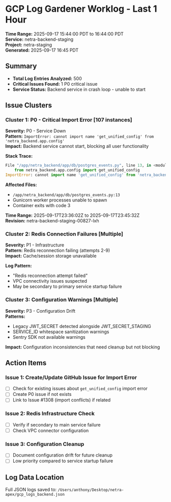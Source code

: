 # GCP Log Gardener Worklog - Last 1 Hour
**Time Range:** 2025-09-17 15:44:00 PDT to 16:44:00 PDT  
**Service:** netra-backend-staging  
**Project:** netra-staging  
**Generated:** 2025-09-17 16:45 PDT

## Summary
- **Total Log Entries Analyzed:** 500
- **Critical Issues Found:** 1 P0 critical issue
- **Service Status:** Backend service in crash loop - unable to start

## Issue Clusters

### Cluster 1: P0 - Critical Import Error [107 instances]
**Severity:** P0 - Service Down  
**Pattern:** `ImportError: cannot import name 'get_unified_config' from 'netra_backend.app.config'`  
**Impact:** Backend service cannot start, blocking all user functionality

**Stack Trace:**
```python
File "/app/netra_backend/app/db/postgres_events.py", line 13, in <module>
    from netra_backend.app.config import get_unified_config
ImportError: cannot import name 'get_unified_config' from 'netra_backend.app.config'
```

**Affected Files:**
- `/app/netra_backend/app/db/postgres_events.py:13`
- Gunicorn worker processes unable to spawn
- Container exits with code 3

**Time Range:** 2025-09-17T23:36:02Z to 2025-09-17T23:45:32Z  
**Revision:** netra-backend-staging-00827-lxh

### Cluster 2: Redis Connection Failures [Multiple]
**Severity:** P1 - Infrastructure  
**Pattern:** Redis reconnection failing (attempts 2-9)  
**Impact:** Cache/session storage unavailable

**Log Pattern:**
- "Redis reconnection attempt failed"
- VPC connectivity issues suspected
- May be secondary to primary service startup failure

### Cluster 3: Configuration Warnings [Multiple]
**Severity:** P3 - Configuration Drift  
**Patterns:**
- Legacy JWT_SECRET detected alongside JWT_SECRET_STAGING
- SERVICE_ID whitespace sanitization warnings  
- Sentry SDK not available warnings

**Impact:** Configuration inconsistencies that need cleanup but not blocking

## Action Items

### Issue 1: Create/Update GitHub Issue for Import Error
- [ ] Check for existing issues about `get_unified_config` import error
- [ ] Create P0 issue if not exists
- [ ] Link to Issue #1308 (import conflicts) if related

### Issue 2: Redis Infrastructure Check
- [ ] Verify if secondary to main service failure
- [ ] Check VPC connector configuration

### Issue 3: Configuration Cleanup
- [ ] Document configuration drift for future cleanup
- [ ] Low priority compared to service startup failure

## Log Data Location
Full JSON logs saved to: `/Users/anthony/Desktop/netra-apex/gcp_logs_backend.json`